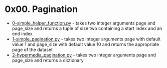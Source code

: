 # 0x00. Pagination
- [0-simple_helper_function.py](0-simple_helper_function.py) - takes two integer arguments page and page_size and returns a tuple of size two containing a start index and an end index
- [1-simple_pagination.py](1-simple_pagination.py) - takes two integer arguments page with default value 1 and page_size with default value 10 and returns the appropriate page of the dataset
- [2-hypermedia_pagination.py](2-hypermedia_pagination.py) - takes two integer arguments page and page_size and returns a dictionary